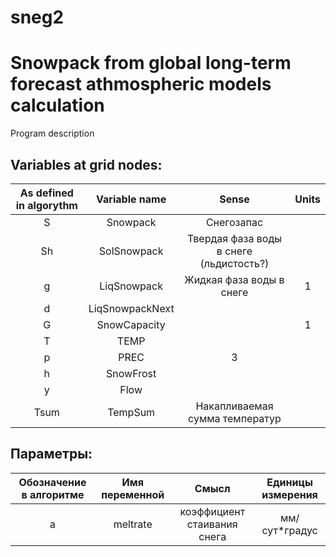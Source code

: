 # sneg2
Snowpack from global long-term forecast athmospheric models calculation
=======================================================================
Program description

Variables at grid nodes:
-----------
| As defined in algorythm | Variable name | Sense | Units |
|:-----------------------:|:--------------:|:-----:|:-----------------:|
| S  | Snowpack           |  Снегозапас |    |
| Sh | SolSnowpack        | Твердая фаза воды в снеге (льдистость?)|    |
| g  | LiqSnowpack        | Жидкая фаза воды в снеге |   1 |
| d  | LiqSnowpackNext    |  |    |
| G  | SnowCapacity       |  |  1  |
| T  | TEMP               |  |    |
| p  | PREC               |  3|    |
| h  | SnowFrost          |  |    |
| y  | Flow               |  |    |
| Tsum | TempSum          | Накапливаемая сумма температур |   |

Параметры:
----------
| Обозначение в алгоритме | Имя переменной | Смысл | Единицы измерения |
|:-----------------------:|:--------------:|:-----:|:-----------------:|
| a  | meltrate | коэффициент стаивания снега | мм/сут*градус |


